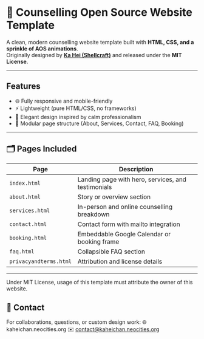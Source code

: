 # 🌊 Counselling Open Source Website Template

A clean, modern counselling website template built with **HTML, CSS, and a sprinkle of AOS animations**.  
Originally designed by **[Ka Hei (Shellcraft)](https://kaheichan.neocities.org)** and released under the **MIT License**.

---

## Features
- 🌐 Fully responsive and mobile-friendly  
- ⚡ Lightweight (pure HTML/CSS, no frameworks)  
- 🎨 Elegant design inspired by calm professionalism  
- 🧩 Modular page structure (About, Services, Contact, FAQ, Booking)  

---

## 🗂️ Pages Included
| Page | Description |
|------|--------------|
| `index.html` | Landing page with hero, services, and testimonials |
| `about.html` | Story or overview section |
| `services.html` | In-person and online counselling breakdown |
| `contact.html` | Contact form with mailto integration |
| `booking.html` | Embeddable Google Calendar or booking frame |
| `faq.html` | Collapsible FAQ section |
| `privacyandterms.html` | Attribution and license details |

--- 
Under MIT License, usage of this template must attribute the owner of this website.

## 💬 Contact

For collaborations, questions, or custom design work:
🌐 kaheichan.neocities.org
✉️ contact@kaheichan.neocities.org

